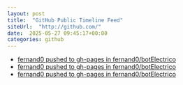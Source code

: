 ```yaml
---
layout: post
title:  "GitHub Public Timeline Feed"
siteUrl:  "http://github.com/"
date:  2025-05-27 09:45:17+00:00
categories: github
---
```

*  [fernand0 pushed to gh-pages in fernand0/botElectrico](https://github.com/fernand0/botElectrico/compare/c67b3f6915...379f048a23)
*  [fernand0 pushed to gh-pages in fernand0/botElectrico](https://github.com/fernand0/botElectrico/compare/c67c6e808f...751d620495)
*  [fernand0 pushed to gh-pages in fernand0/botElectrico](https://github.com/fernand0/botElectrico/compare/fc04aba446...6e2a8ba294)
